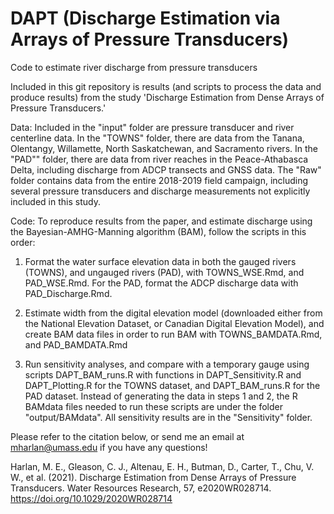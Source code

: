 # DAPT (Discharge Estimation via Arrays of Pressure Transducers)
Code to estimate river discharge from pressure transducers

Included in this git repository is results (and scripts to process the data and produce results) from the study 'Discharge Estimation from Dense Arrays of Pressure Transducers.'

Data: Included in the "input" folder are pressure transducer and river centerline data. In the "TOWNS" folder, there are data from the Tanana, Olentangy, Willamette, North Saskatchewan, and Sacramento rivers. In the "PAD"" folder, there are data from river reaches in the Peace-Athabasca Delta, including discharge from ADCP transects and GNSS data. The "Raw" folder contains data from the entire 2018-2019 field campaign, including several pressure transducers and discharge measurements not explicitly included in this study. 

Code: To reproduce results from the paper, and estimate discharge using the Bayesian-AMHG-Manning algorithm (BAM), follow the scripts in this order:

1) Format the water surface elevation data in both the gauged rivers (TOWNS), and ungauged rivers (PAD), with TOWNS_WSE.Rmd, and PAD_WSE.Rmd. For the PAD, format the ADCP discharge data with PAD_Discharge.Rmd.

2) Estimate width from the digital elevation model (downloaded either from the National Elevation Dataset, or Canadian Digital Elevation Model), and create BAM data files in order to run BAM with TOWNS_BAMDATA.Rmd, and PAD_BAMDATA.Rmd

3) Run sensitivity analyses, and compare with a temporary gauge using scripts DAPT_BAM_runs.R with functions in DAPT_Sensitivity.R and DAPT_Plotting.R for the TOWNS dataset, and DAPT_BAM_runs.R for the PAD dataset. Instead of generating the data in steps 1 and 2, the R BAMdata files needed to run these scripts are under the folder "output/BAMdata". All sensitivity results are in the "Sensitivity" folder. 

Please refer to the citation below, or send me an email at mharlan@umass.edu if you have any questions!


Harlan, M. E., Gleason, C. J., Altenau, E. H., Butman, D., Carter, T., Chu, V. W., et al. (2021). Discharge Estimation from Dense Arrays of Pressure Transducers. Water Resources Research, 57, e2020WR028714. https://doi.org/10.1029/2020WR028714